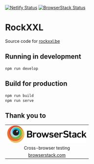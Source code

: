 [![Netlify Status](https://api.netlify.com/api/v1/badges/c3b2d434-ac09-4dcf-a385-b3a95f018a8d/deploy-status)](https://app.netlify.com/sites/rockxxl/deploys)
[![BrowserStack Status](https://www.browserstack.com/automate/badge.svg?badge_key=dGwrY2Q2V0R4aFNEejg5Q000OS8wbnFFQ3VJUlZoZSt1UmQ1dFFDYUpSUT0tLUMyZUp5amdiOTJ4ckU2Yk9uL1AvK1E9PQ==--345bb317516772a84e9fbf2bfda2e385a178c986%)](https://www.browserstack.com/automate/public-build/dGwrY2Q2V0R4aFNEejg5Q000OS8wbnFFQ3VJUlZoZSt1UmQ1dFFDYUpSUT0tLUMyZUp5amdiOTJ4ckU2Yk9uL1AvK1E9PQ==--345bb317516772a84e9fbf2bfda2e385a178c986%)


# RockXXL
Source code for [rockxxl.be](https://rockxxl.be)

## Running in development
```
npm run develop
```

## Build for production
```
npm run build
npm run serve
```

## Thank you to
<table style="text-align:center;">
    <tr>
        <td>
            <a href="https://browserstack.com"><img alt="Browserstack" src="./static/browserstack.svg" height="56"></a>
        </td>
    </tr>
    <tr>
        <td>
            Cross-browser testing
        </td>
    </tr>
    <tr>
        <td>
            <a href="https://browserstack.com">browserstack.com</a>
        </td>
    </tr>
</table>

